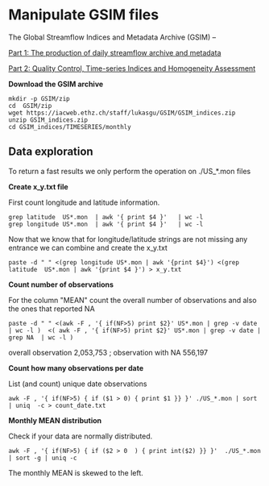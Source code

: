 
# Manipulate GSIM files

The Global Streamflow Indices and Metadata Archive (GSIM) – 

[Part 1: The production of daily streamflow archive and metadata](https://www.earth-syst-sci-data.net/10/765/2018/)

[Part 2: Quality Control, Time-series Indices and Homogeneity Assessment](https://www.earth-syst-sci-data.net/10/787/2018/essd-10-787-2018.html)


**Download the GSIM archive**

    mkdir -p GSIM/zip
    cd  GSIM/zip
    wget https://iacweb.ethz.ch/staff/lukasgu/GSIM/GSIM_indices.zip
    unzip GSIM_indices.zip
    cd GSIM_indices/TIMESERIES/monthly

## Data exploration

To return a fast results we only perform the operation on ./US_*.mon files

**Create x_y.txt file**

First count longitude and latitude information. 

    grep latitude  US*.mon  | awk '{ print $4 }'   | wc -l
    grep longitude US*.mon  | awk '{ print $4 }'   | wc -l
   
Now that we know that for longitude/latitude strings are not missing any entrance we can combine and create the x_y.txt

    paste -d " " <(grep longitude US*.mon | awk '{print $4}') <(grep latitude  US*.mon | awk '{print $4 }') > x_y.txt

**Count number of observations**

For the column "MEAN" count the overall number of observations and also the ones that reported NA

    paste -d " " <(awk -F , '{ if(NF>5) print $2}' US*.mon | grep -v date | wc -l )  <( awk -F , '{ if(NF>5) print $2}' US*.mon | grep -v date |  grep NA  | wc -l )

overall observation 2,053,753 ; observation with NA 556,197 

**Count how many observations per date**

List (and count) unique date observations

    awk -F , '{ if(NF>5) { if ($1 > 0) { print $1 }} }' ./US_*.mon | sort | uniq  -c > count_date.txt


**Monthly MEAN distribution**

Check if your data are normally distributed.

    awk -F , '{ if(NF>5) { if ($2 > 0  ) { print int($2) }} }'  ./US_*.mon | sort -g | uniq -c

The monthly MEAN is skewed to the left.